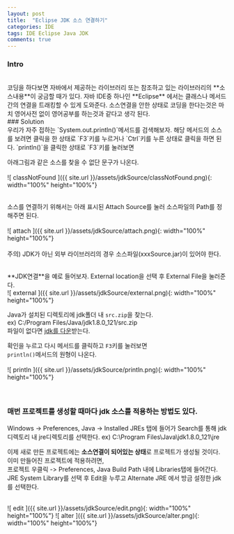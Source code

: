 ```yaml
---
layout: post
title:  "Eclipse JDK 소스 연결하기"
categories: IDE
tags: IDE Eclipse Java JDK 
comments: true
---
```


### Intro
<br/>
코딩을 하다보면 자바에서 제공하는 라이브러리 또는 참조하고 있는 라이브러리의 **소스내용**이 궁금할 때가 있다.  
자바 IDE중 하나인 **Eclipse** 에서는 클래스나 메서드간의 연결을 트래킹할 수 있게 도와준다.  
소스연결을 안한 상태로 코딩을 한다는것은 마치 영어사전 없이 영어공부를 하는것과 같다고 생각 된다.  

<br/>
### Solution
<br/>
우리가 자주 접하는 `System.out.println()`메서드를 검색해보자.  
해당 메서드의 소스를 보려면 클릭을 한 상태로 `F3`키를 누르거나 `Ctrl`키를 누른 상태로 클릭을 하면 된다.  
`println()`을 클릭한 상태로 `F3`키를 눌러보면  


아래그림과 같은 소스를 찾을 수 없단 문구가 나온다.  
<br/>
![ classNotFound ]({{ site.url }}/assets/jdkSource/classNotFound.png){: width="100%" height="100%"}  
<br/>

소스를 연결하기 위해서는 아래 표시된 Attach Source를 눌러 소스파일의 Path를 정해주면 된다.  
<br/>
![ attach ]({{ site.url }}/assets/jdkSource/attach.png){: width="100%" height="100%"}  
<br/>
주의) JDK가 아닌 외부 라이브러리의 경우 소스파일(xxxSource.jar)이 있어야 한다.  

<br/>
**JDK연결**을 예로 들어보자.  
External location을 선택 후 External File을 눌러준다.  
<br/>
![ external ]({{ site.url }}/assets/jdkSource/external.png){: width="100%" height="100%"}  
<br/>

Java가 설치된 디렉토리에 jdk폴더 내 `src.zip`을 찾는다.  
ex) C:/Program Files/Java/jdk1.8.0_121/src.zip  
파일이 없다면 [jdk를 다운](http://www.oracle.com/technetwork/java/javase/downloads/jdk8-downloads-2133151.html)받는다.


확인을 누르고 다시 메서드를 클릭하고 `F3`키를 눌러보면  
`println()`메서드의 원형이 나온다.  
<br/>
![ println ]({{ site.url }}/assets/jdkSource/println.png){: width="100%" height="100%"}  
<br/>
<br/>
### 매번 프로젝트를 생성할 때마다 jdk 소스를 적용하는 방법도 있다.  
Windows -> Preferences, Java -> Installed JREs 탭에 들어가 Search를 통해 jdk 디렉토리 내 jre디렉토리를 선택한다.
ex) C:\Program Files\Java\jdk1.8.0_121\jre  


이제 새로 만든 프로젝트에는 **소스연결이 되어있는 상태**로 프로젝트가 생성될 것이다.  
이미 만들어진 프로젝트에 적용하려면,  
프로젝트 우클릭 -> Preferences, Java Build Path 내에 Libraries탭에 들어간다.  
JRE System Library를 선택 후 Edit을 누루고 Alternate JRE 에서 방금 설정한 jdk를 선택한다.  

<br/>
![ edit ]({{ site.url }}/assets/jdkSource/edit.png){: width="100%" height="100%"}  
![ alter ]({{ site.url }}/assets/jdkSource/alter.png){: width="100%" height="100%"}   
<br/>
